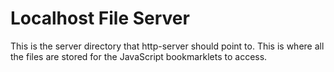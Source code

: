 # Localhost File Server

This is the server directory that http-server should point to. This is where all the files are stored for the JavaScript bookmarklets to access.